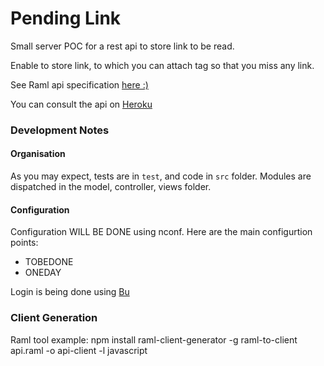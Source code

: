 Pending Link
============

Small server POC for a rest api to store link to be read.

Enable to store link, to which you can attach tag so that you miss any link.
<!-- Yes I know i pocket like light :p -->

See Raml api specification [here :) ](api-raml.yaml)


You can consult the api on [Heroku](https://pending-link.herokuapp.com/)

### Development Notes

#### Organisation
As you may expect, tests are in `test`, and code in `src` folder.
Modules are dispatched in the model, controller, views folder.

#### Configuration

Configuration WILL BE DONE using nconf.
Here are the main configurtion points:

- TOBEDONE
- ONEDAY

Login is being done using [Bu](https://github.com/trentm/node-bunyan)

### Client Generation

Raml tool example:
npm install raml-client-generator -g
raml-to-client api.raml -o api-client -l javascript
